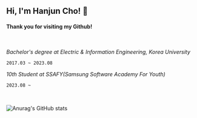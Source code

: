 <h2>Hi, I'm Hanjun Cho! 👋</h2> 

#### Thank you for visiting my Github!

<img align='right'  width="230">

<br>

<em>Bachelor's degree at Electric & Information Engineering, Korea University</em>
  
`2017.03 ~ 2023.08`

<em>10th Student at SSAFY(Samsung Software Academy For Youth)</em>
<br>

`2023.08 ~`


<br>

![Anurag's GitHub stats](https://github-readme-stats.vercel.app/api?username=joranzan&show_icons=true&theme=dark)

<!--
**joranzan/joranzan** is a ✨ _special_ ✨ repository because its `README.md` (this file) appears on your GitHub profile.



Here are some ideas to get you started:

- 🔭 I’m currently working on ...
- 🌱 I’m currently learning ...
- 👯 I’m looking to collaborate on ...
- 🤔 I’m looking for help with ...
- 💬 Ask me about ...
- 📫 How to reach me: ...
- 😄 Pronouns: ...
- ⚡ Fun fact: ...
-->
